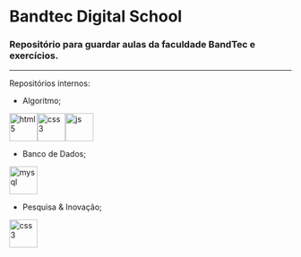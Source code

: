 # Bandtec Digital School
### Repositório para guardar aulas da faculdade BandTec e exercícios.
---


Repositórios internos:

- Algoritmo; 

<img height='50em' width= '50em' src='https://cdn.pixabay.com/photo/2017/08/05/11/16/logo-2582748_960_720.png' alt='html5'><img height='50em' width= '50em' src='https://cdn.iconscout.com/icon/free/png-256/css3-2038878-1720091.png' alt='css3'><img height='50em' width= '50em' src='https://cdn.pixabay.com/photo/2015/04/23/17/41/javascript-736400__480.png' alt='js'>

- Banco de Dados;

<img height='50em' width= '50em' src='https://www.freepnglogos.com/uploads/logo-mysql-png/logo-mysql-mysql-and-moodle-elearningworld-5.png' alt='mysql'>

- Pesquisa & Inovação; 
 
<img height='50em' width= '50em' src='https://cdn.iconscout.com/icon/free/png-256/css3-2038878-1720091.png' alt='css3'>

